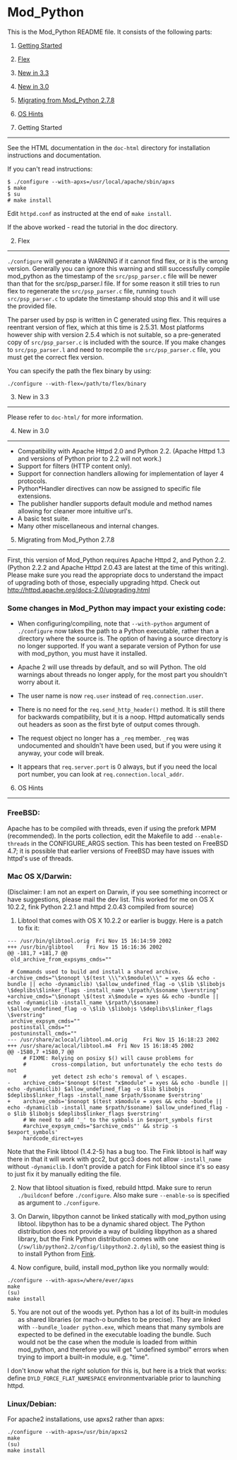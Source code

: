 Mod_Python
==========

This is the Mod_Python README file. It consists of the following parts:

1. [Getting Started](#1-getting-started)
2. [Flex](#2-flex)
3. [New in 3.3](#3-new-in-33)
4. [New in 3.0](#4-new-in-30)
5. [Migrating from Mod_Python 2.7.8](#5-migrating-from-mod_python-278)
6. [OS Hints](#6-os-hints)


1. Getting Started
------------------

See the HTML documentation in the `doc-html` directory for installation
instructions and documentation.

If you can't read instructions:

```shell
$ ./configure --with-apxs=/usr/local/apache/sbin/apxs
$ make
$ su
# make install
```

Edit `httpd.conf` as instructed at the end of `make install`.

If the above worked - read the tutorial in the doc directory.

2. Flex
-------

`./configure` will generate a WARNING if it cannot find flex, or it is the wrong
version. Generally you can ignore this warning and still successfully compile
mod_python as the timestamp of the `src/psp_parser.c` file will be newer than
that for the src/psp_parser.l file. If for some reason it still tries to run
flex to regenerate the `src/psp_parser.c` file, running `touch src/psp_parser.c`
to update the timestamp should stop this and it will use the provided file.

The parser used by psp is written in C generated using flex. This requires a
reentrant version of flex, which at this time is 2.5.31. Most platforms however
ship with version 2.5.4 which is not suitable, so a pre-generated copy of
`src/psp_parser.c` is included with the source. If you make changes to
`src/psp_parser.l` and need to recompile the `src/psp_parser.c` file, you must
get the correct flex version.

You can specify the path the flex binary by using:

```shell
./configure --with-flex=/path/to/flex/binary
```

3. New in 3.3
-------------

Please refer to `doc-html/` for more information.

4. New in 3.0
-------------

* Compatibility with Apache Httpd 2.0 and Python 2.2. (Apache Httpd 1.3 and
versions of Python prior to 2.2 will not work.)
* Support for filters (HTTP content only).
* Support for connection handlers allowing for implementation of layer 4
protocols.
* Python*Handler directives can now be assigned to specific file extensions.
* The publisher handler supports default module and method names allowing for
cleaner more intuitive url's.
* A basic test suite.
* Many other miscellaneous and internal changes.

5. Migrating from Mod_Python 2.7.8
----------------------------------

First, this version of Mod_Python requires Apache Httpd 2, and Python
2.2. (Python 2.2.2 and Apache Httpd 2.0.43 are latest at the time of
this writing). Please make sure you read the appropriate docs to
understand the impact of upgrading both of those, especially upgrading
httpd. Check out http://httpd.apache.org/docs-2.0/upgrading.html

### Some changes in Mod_Python may impact your existing code:

* When configuring/compiling, note that `--with-python` argument of
`./configure` now takes the path to a Python executable, rather than a directory
where the source is. The option of having a source directory is no longer
supported. If you want a separate version of Python for use with mod_python, you
must have it installed.

* Apache 2 will use threads by default, and so will Python. The old warnings
about threads no longer apply, for the most part you shouldn't worry about it.

* The user name is now `req.user` instead of `req.connection.user`.

* There is no need for the `req.send_http_header()` method. It is still there
for backwards compatibility, but it is a noop. Httpd automatically sends out
headers as soon as the first byte of output comes through.

* The request object no longer has a `_req` member. `_req` was undocumented and
shouldn't have been used, but if you were using it anyway, your code will break.

* It appears that `req.server.port` is 0 always, but if you need the local port
number, you can look at `req.connection.local_addr`.

6. OS Hints
-----------

### FreeBSD:

Apache has to be compiled with threads, even if using the prefork MPM
(recommended). In the ports collection, edit the Makefile to add
`--enable-threads` in the CONFIGURE_ARGS section.  This has been tested on
FreeBSD 4.7; it is possible that earlier versions of FreeBSD may have issues
with httpd's use of threads.

### Mac OS X/Darwin:

(Disclaimer: I am not an expert on Darwin, if you see something
incorrect or have suggestions, please mail the dev list. This worked
for me on OS X 10.2.2, fink Python 2.2.1 and httpd 2.0.43 compiled
from source)

1. Libtool that comes with OS X 10.2.2 or earlier is buggy. Here is a patch to
fix it:

```shell
--- /usr/bin/glibtool.orig  Fri Nov 15 16:14:59 2002
+++ /usr/bin/glibtool    Fri Nov 15 16:16:36 2002
@@ -181,7 +181,7 @@
 old_archive_from_expsyms_cmds=""

 # Commands used to build and install a shared archive.
-archive_cmds="\$nonopt \$(test \\\"x\$module\\\" = xyes && echo -bundle || echo -dynamiclib) \$allow_undefined_flag -o \$lib \$libobjs \$deplibs\$linker_flags -install_name \$rpath/\$soname \$verstring"
+archive_cmds="\$nonopt \$(test x\$module = xyes && echo -bundle || echo -dynamiclib -install_name \$rpath/\$soname) \$allow_undefined_flag -o \$lib \$libobjs \$deplibs\$linker_flags \$verstring"
 archive_expsym_cmds=""
 postinstall_cmds=""
 postuninstall_cmds=""
--- /usr/share/aclocal/libtool.m4.orig     Fri Nov 15 16:18:23 2002
+++ /usr/share/aclocal/libtool.m4  Fri Nov 15 16:18:45 2002
@@ -1580,7 +1580,7 @@
     # FIXME: Relying on posixy $() will cause problems for
     #        cross-compilation, but unfortunately the echo tests do not
     #        yet detect zsh echo's removal of \ escapes.
-    archive_cmds='$nonopt $(test "x$module" = xyes && echo -bundle || echo -dynamiclib) $allow_undefined_flag -o $lib $libobjs $deplibs$linker_flags -install_name $rpath/$soname $verstring'
+    archive_cmds='$nonopt $(test x$module = xyes && echo -bundle || echo -dynamiclib -install_name $rpath/$soname) $allow_undefined_flag -o $lib $libobjs $deplibs$linker_flags $verstring'
     # We need to add '_' to the symbols in $export_symbols first
     #archive_expsym_cmds="$archive_cmds"' && strip -s $export_symbols'
     hardcode_direct=yes
```

Note that the Fink libtool (1.4.2-5) has a bug too. The Fink libtool is half way
there in that it will work with gcc2, but gcc3 does not allow `-install_name`
without `-dynamiclib`. I don't provide a patch for Fink libtool since it's so
easy to just fix it by manually editing the file.

2. Now that libtool situation is fixed, rebuild httpd. Make sure to rerun
`./buildconf` before `./configure`. Also make sure `--enable-so` is specified
as argument to `./configure`.

3. On Darwin, libpython cannot be linked statically with mod_python using
libtool. libpython has to be a dynamic shared object. The Python distribution
does not provide a way of building libpython as a shared library, but the Fink
Python distribution comes with one
(`/sw/lib/python2.2/config/libpython2.2.dylib`), so the easiest thing is to
install Python from [Fink](fink.sourceforge.net).

4. Now configure, build, install mod_python like you normally would:

```shell
./configure --with-apxs=/where/ever/apxs
make
(su)
make install
```

5. You are not out of the woods yet. Python has a lot of its built-in modules
as shared libraries (or mach-o bundles to be precise). They are linked with
`--bundle_loader python.exe`, which means that many symbols are expected to be
defined in the executable loading the bundle. Such would not be the case when
the module is loaded from within mod_python, and therefore you will get
"undefined symbol" errors when trying to import a built-in module, e.g. "time".

I don't know what the *right* solution for this is, but here is a trick that
works: define `DYLD_FORCE_FLAT_NAMESPACE` environmentvariable prior to launching
httpd.

### Linux/Debian:

For apache2 installations, use apxs2 rather than apxs:
```shell
./configure --with-apxs=/usr/bin/apxs2
make
(su)
make install
```